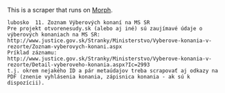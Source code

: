 This is a scraper that runs on [Morph](https://morph.io).

    lubosko  11. Zoznam Výberových konaní na MS SR
    Pre projekt otvorenesudy.sk (alebo aj iné) sú zaujímavé údaje o výberových konaniach na MS SR:
    http://www.justice.gov.sk/Stranky/Ministerstvo/Vyberove-konania-v-rezorte/Zoznam-vyberovych-konani.aspx
    Príklad záznamu:
    http://www.justice.gov.sk/Stranky/Ministerstvo/Vyberove-konania-v-rezorte/Detail-vyberoveho-konania.aspx?Ic=2993
    t.j. okrem nejakého ID a pár metaúdajov treba scrapovať aj odkazy na PDF (znenie vyhlásenia konania, zápisnica konania - ak sú k dispozícii).
